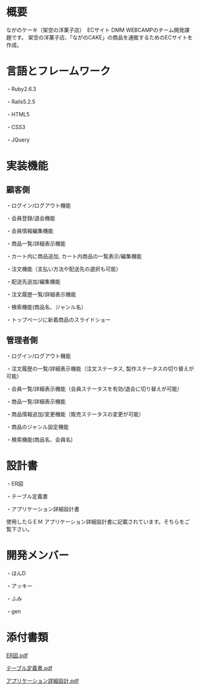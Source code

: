 # 概要
ながのケーキ（架空の洋菓子店）　ECサイト
DMM WEBCAMPのチーム開発課題です。 架空の洋菓子店、「ながのCAKE」の商品を通販するためのECサイトを作成。

# 言語とフレームワーク
・Ruby2.6.3

・Rails5.2.5

・HTML5

・CSS3

・JQuery

# 実装機能
## 顧客側
・ログイン/ログアウト機能

・会員登録/退会機能

・会員情報編集機能

・商品一覧/詳細表示機能

・カート内に商品追加, カート内商品の一覧表示/編集機能

・注文機能（支払い方法や配送先の選択も可能）

・配送先追加/編集機能

・注文履歴一覧/詳細表示機能

・検索機能(商品名、ジャンル名）

・トップページに新着商品のスライドショー

## 管理者側
・ログイン/ログアウト機能

・注文履歴の一覧/詳細表示機能（注文ステータス, 製作ステータスの切り替えが可能）

・会員一覧/詳細表示機能（会員ステータスを有効/退会に切り替えが可能）

・商品一覧/詳細表示機能

・商品情報追加/変更機能（販売ステータスの変更が可能）

・商品のジャンル設定機能

・検索機能(商品名、会員名)

# 設計書
・ER図

・テーブル定義書

・アプリケーション詳細設計書

使用したＧＥＭ
アプリケーション詳細設計書に記載されています。そちらをご覧下さい。

# 開発メンバー

・ほんD

・アッキー

・ふみ

・gen

# 添付書類

[ER図.pdf](https://github.com/dwc-202108-h/naganocake/files/7231009/ER.pdf)

[テーブル定義書.pdf](https://github.com/dwc-202108-h/naganocake/files/7231010/default.pdf)

[アプリケーション詳細設計.pdf](https://github.com/dwc-202108-h/naganocake/files/7231011/default.pdf)

